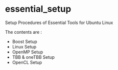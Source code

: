 # essential_setup

Setup Procedures of Essential Tools for Ubuntu Linux

The contents are :

* Boost Setup
* Linux Setup
* OpenMP Setup
* TBB & oneTBB Setup
* OpenCL Setup
